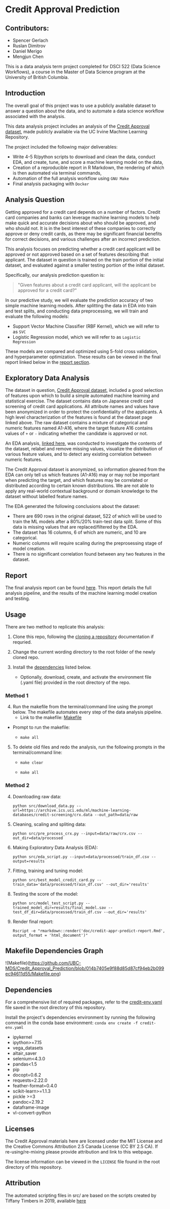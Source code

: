 # Credit Approval Prediction

## Contributors:

-   Spencer Gerlach
-   Ruslan Dimitrov
-   Daniel Merigo
-   Mengjun Chen

This is a data analysis term project completed for DSCI 522 (Data Science Workflows), a course in the Master of Data Science program at the University of British Columbia. 

## Introduction

The overall goal of this project was to use a publicly available dataset to answer a question about the data, and to automate a data science workflow associated with the analysis.

This data analysis project includes an analysis of the [Credit Approval dataset](https://archive-beta.ics.uci.edu/dataset/27/credit+approval), made publicly available via the UC Irvine Machine Learning Repository. 

The project included the following major deliverables: 

- Write 4-5 R/python scripts to download and clean the data, conduct EDA, and create, tune, and score a machine learning model on the data, 
- Creation of a reproducible report in R Markdown, the rendering of which is then automated via terminal commands, 
- Automation of the full analysis workflow using `GNU Make`
- Final analysis packaging with `Docker`

## Analysis Question

Getting approved for a credit card depends on a number of factors. Credit card companies and banks can leverage machine learning models to help make quick and accurate decisions about who should be approved, and who should not. It is in the best interest of these companies to correctly approve or deny credit cards, as there may be significant financial benefits for correct decisions, and various challenges after an incorrect prediction.

This analysis focuses on predicting whether a credit card applicant will be approved or not approved based on a set of features describing that applicant. The dataset in question is trained on the train portion of the initial dataset, and evaluated against a smaller testing portion of the initial dataset.

Specifically, our analysis prediction question is: 

> "Given features about a credit card applicant, will the applicant be approved for a credit card?"

In our predictive study, we will evaluate the prediction accuracy of two simple machine learning models. After splitting the data in EDA into train and test splits, and conducting data preprocessing, we will train and evaluate the following models:

- Support Vector Machine Classifier (RBF Kernel), which we will refer to as `SVC`
- Logistic Regression model, which we will refer to as `Logistic Regression`

These models are compared and optimized using 5-fold cross validation, and hyperparameter optimization. These results can be viewed in the final report linked below in the [report section](#Report).

## Exploratory Data Analysis

The dataset in question, [Credit Approval dataset](https://archive-beta.ics.uci.edu/dataset/27/credit+approval), included a good selection of features upon which to build a simple automated machine learning and statistical exercise. The dataset contains data on Japanese credit card screening of credit card applications. All attribute names and values have been anonymized in order to protect the confidentiality of the applicants. A high level characterization of the features is found at the dataset page linked above. The raw dataset contains a mixture of categorical and numeric features named A1-A16, where the target feature A16 contains values of `+` or `-` indicating whether the candidate is approved or not.

An EDA analysis, [linked here](https://github.com/UBC-MDS/Credit_Approval_Prediction/blob/main/src/Exploratory_Data_Analysis.ipynb), was conducted to investigate the contents of the dataset, relabel and remove missing values, visualize the distribution of various feature values, and to detect any existing correlation between numeric features. 

The Credit Approval dataset is anonymized, so information gleaned from the EDA can only tell us which features (A1-A16) may or may not be important when predicting the target, and which features may be correlated or distributed according to certain known distributions. We are not able to apply any real-world contextual background or domain knowledge to the dataset without labelled feature names.

The EDA generated the following conclusions about the dataset:
- There are 690 rows in the original dataset, 522 of which will be used to train the ML models after a 80%/20% train-test data split. Some of this data is missing values that are replaced/filtered by the EDA.
- The dataset has 16 columns, 6 of which are numeric, and 10 are categorical.
- Numeric columns will require scaling during the preprosessing stage of model creation.
- There is no significant correlation found between any two features in the dataset.

## Report

The final analysis report can be found [here](https://github.com/UBC-MDS/Credit_Approval_Prediction/blob/main/doc/credit-appr-predict-report.html). This report details the full analysis pipeline, and the results of the machine learning model creation and testing.

## Usage

There are two method to replicate this analysis:

1. Clone this repo, following the [cloning a repository](https://docs.github.com/en/repositories/creating-and-managing-repositories/cloning-a-repository) documentation if requried.

2. Change the current wording directory to the root folder of the newly cloned repo.

3. Install the [dependencies](#Dependencies) listed below. 
    - Optionally, download, create, and activate the environment file (.yaml file) provided in the root directory of the repo.

### Method 1

4. Run the makefile from the terminal/command line using the prompt below. The makefile automates every step of the data analysis pipeline.
    - Link to the makefile: [Makefile](https://github.com/UBC-MDS/Credit_Approval_Prediction/blob/main/Makefile)

- Prompt to run the makefile:

    - `make all`

5. To delete old files and redo the analysis, run the following prompts in the terminal/command line:

    - `make clear`

    - `make all`

### Method 2

4. Downloading raw data:

    ``` 
    python src/download_data.py --url=https://archive.ics.uci.edu/ml/machine-learning-databases/credit-screening/crx.data --out_path=data/raw
    ```

5. Cleaning, scaling and spliting data:

    ```
    python src/pre_process_crx.py --input=data/raw/crx.csv --out_dir=data/processed
    ```
6. Making Exploratory Data Analysis (EDA):

    ```
    python src/eda_script.py --input=data/processed/train_df.csv --output=results
    ```
7. Fitting, training and tuning model:

    ```
    python src/best_model_credit_card.py --train_data='data/processed/train_df.csv' --out_dir='results'
    ```
8. Testing the score of the model:

    ```
    python src/model_test_script.py --trained_model_dir=results/final_model.sav --test_df_dir=data/processed/train_df.csv --out_dir='results'
    ```
9. Render final report:

    ```
    Rscript -e "rmarkdown::render('doc/credit-appr-predict-report.Rmd', output_format = 'html_document')"
    ```


## Makefile Dependencies Graph

!(Makefile)(https://github.com/UBC-MDS/Credit_Approval_Prediction/blob/014b7405e9f88d85d87cf94eb2b099ec94611d55/Makefile.png)

## Dependencies

For a comprehensive list of required packages, refer to the [credit-env.yaml](https://github.com/UBC-MDS/Credit_Approval_Prediction/blob/main/credit-env.yaml) file saved in the root directory of this repository. 

Install the project's dependencies environment by running the following command in the conda base environment: `conda env create -f credit-env.yaml`

-   ipykernel
-   ipython\>=7.15
-   vega_datasets
-   altair_saver
-   selenium\<4.3.0
-   pandas\<1.5
-   pip
-   docopt=0.6.2
-   requests=2.22.0
-   feather-format=0.4.0
-   scikit-learn>=1.1.3
-   pickle >=3
-   pandoc=2.19.2
-   dataframe-image
-   vl-convert-python

## Licenses

The Credit Approval materials here are licensed under the MIT License and the Creative Commons Attribution 2.5 Canada License (CC BY 2.5 CA). If re-using/re-mixing please provide attribution and link to this webpage.

The license information can be viewed in the `LICENSE` file found in the root directory of this repository.

## Attribution

The automated scripting files in src/ are based on the scripts created by Tiffany Timbers in 2019, available [here](https://github.com/ttimbers/breast_cancer_predictor/tree/master/src)

